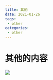 ```yaml
---
title: 其他
date: 2021-01-26
tags:
 - other
categories: 
 - other
---
```


# 其他的内容

![](/img/other/2019/091801/header.png)
